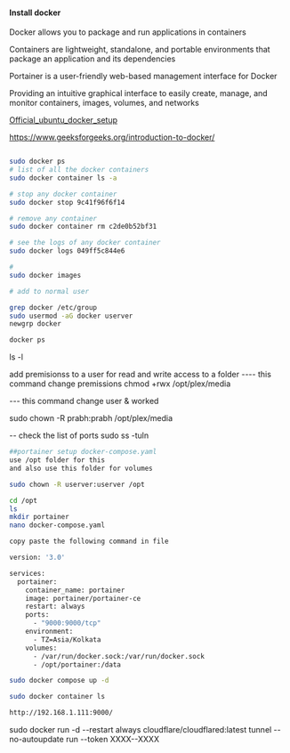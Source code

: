 #### Install docker 


Docker allows you to package and run applications in containers

Containers are lightweight, standalone, and portable environments that package an application and its dependencies


Portainer is a user-friendly web-based management interface for Docker

Providing an intuitive graphical interface to easily create, manage, and monitor containers, images, volumes, and networks


[Official_ubuntu_docker_setup](https://docs.docker.com/engine/install/ubuntu/)

https://www.geeksforgeeks.org/introduction-to-docker/

```bash

sudo docker ps 
# list of all the docker containers 
sudo docker container ls -a

# stop any docker container 
sudo docker stop 9c41f96f6f14

# remove any container
sudo docker container rm c2de0b52bf31

# see the logs of any docker container 
sudo docker logs 049ff5c844e6

#
sudo docker images
```


```bash
# add to normal user

grep docker /etc/group
sudo usermod -aG docker userver
newgrp docker

docker ps


```


ls -l

add premisionss to a user for read and write access to a folder 
---- this command change premissions chmod +rwx /opt/plex/media

--- this command change user & worked 

sudo chown -R prabh:prabh /opt/plex/media


-- check the list of ports 
sudo ss -tuln



```bash
##portainer setup docker-compose.yaml
use /opt folder for this
and also use this folder for volumes 

sudo chown -R userver:userver /opt

cd /opt
ls
mkdir portainer
nano docker-compose.yaml

copy paste the following command in file

version: '3.0'

services:
  portainer:
    container_name: portainer
    image: portainer/portainer-ce
    restart: always
    ports:
      - "9000:9000/tcp"
    environment:
      - TZ=Asia/Kolkata
    volumes:
      - /var/run/docker.sock:/var/run/docker.sock
      - /opt/portainer:/data

sudo docker compose up -d

sudo docker container ls

http://192.168.1.111:9000/


```



sudo docker run -d --restart always cloudflare/cloudflared:latest tunnel --no-autoupdate run --token XXXX--XXXX



